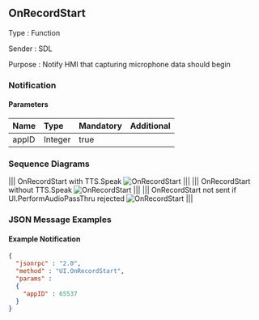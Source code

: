 ## OnRecordStart

Type
: Function

Sender
: SDL

Purpose
: Notify HMI that capturing microphone data should begin

### Notification

#### Parameters

|Name|Type|Mandatory|Additional|
|:---|:---|:--------|:---------|
|appID|Integer|true||

### Sequence Diagrams

|||
OnRecordStart with TTS.Speak
![OnRecordStart](./assets/OnRecordStartSpeak.png)
|||
|||
OnRecordStart without TTS.Speak
![OnRecordStart](./assets/OnRecordStartNoSpeak.png)
|||
|||
OnRecordStart not sent if UI.PerformAudioPassThru rejected
![OnRecordStart](./assets/OnRecordStartRejected.png)
|||

### JSON Message Examples

#### Example Notification

```json
{
  "jsonrpc" : "2.0",
  "method" : "UI.OnRecordStart",
  "params" :
  {
    "appID" : 65537
  }
}
```
